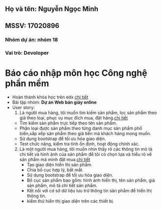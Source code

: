 
## Họ và tên: Nguyễn Ngọc Minh
## MSSV: 17020896 
### Nhóm dự án: nhóm 18
### Vai trò: Devoloper

# Báo cáo nhập môn học Công nghệ phần mềm

* Hoàn thành khóa học trên edx [chi tiết](https://github.com/KhacNgoc/INT2208-7-2019/blob/master/NguyenNgocMinh/SoftEng1x%20edX_3.jpg "chi tiết")
* Bài tập nhóm: **Dự án Web bán giày online**
* User story:
  1. Là người mua hàng, tôi muốn tìm kiếm sản phẩm, lọc sản phẩm theo giá theo loại, phục vụ mục đích mua, đặt hàng.[chi tiết](https://github.com/KhacNgoc/INT2208-7-2019/issues/4)
    - Tìm kiếm sản phẩm trực tiếp theo tên sản phẩm.
    - Phân loại được sản phẩm theo từng danh mục sản phẩm phổ biến,sắp xếp sản phẩm theo giá tiền mà khách hàng mong muốn.
    - Sử dụng bootstrap để tối ưu hóa giao diện.
    - Test chức năng, kiểm tra tính ổn định, hoạt động chính xác.
  2. Là một người mua hàng, tôi muốn nhìn thấy rõ các thông tin mô tả chi tiết và hình ảnh của sản phẩm để tôi có chọn lựa và hiểu rõ về sản phẩm mà mình đặt mua.[chi tiết](https://github.com/KhacNgoc/INT2208-7-2019/issues/8)
      - Tạo giao diện hiển thị sản phẩm.
      - Chia bố cục hợp lý, bắt mắt.
      - Sử dụng bootstrap để tối ưu hóa giao diện.
      - Bố cục sản phẩm bao gồm: hình ảnh hiển thị, tên sản phẩm, giá sản phẩm, mô tả chi tiết sản phẩm.
      - Kết nối với cơ sở dữ liệu lưu trữ thông tin sản phẩm để hiển thị thông tin.
      - kiểm thử hiển thị giao diện trên các thiết bị.
